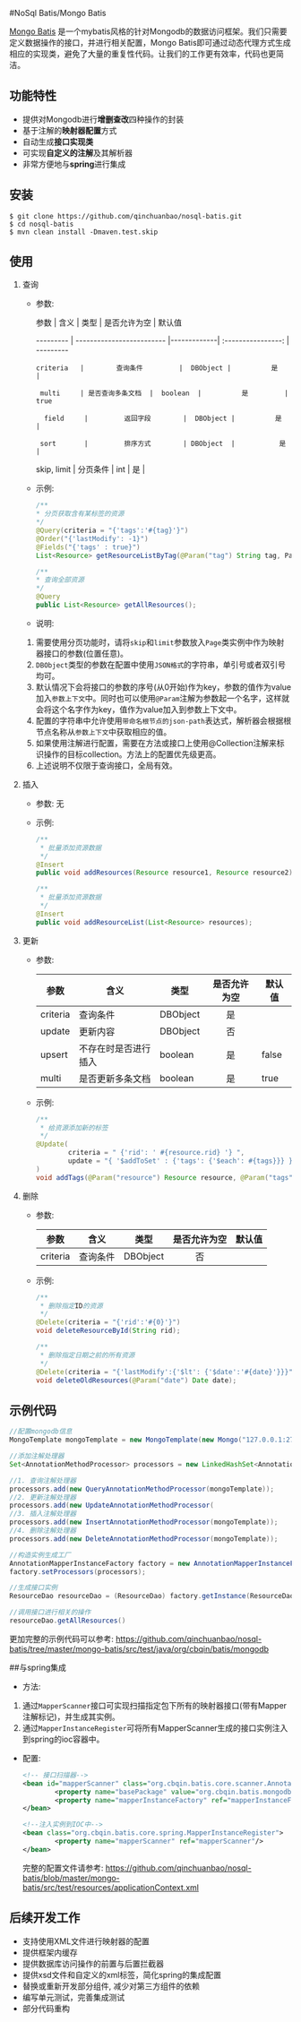 #NoSql Batis/Mongo Batis

[Mongo Batis](https://github.com/qinchuanbao/nosql-batis/tree/master/mongo-batis) 是一个mybatis风格的针对Mongodb的数据访问框架。我们只需要定义数据操作的接口，并进行相关配置，Mongo Batis即可通过动态代理方式生成相应的实现类，避免了大量的重复性代码。让我们的工作更有效率，代码也更简洁。


## 功能特性

* 提供对Mongodb进行**增删查改**四种操作的封装
* 基于注解的**映射器配置**方式
* 自动生成**接口实现类**
* 可实现**自定义的注解**及其解析器
* 非常方便地与**spring**进行集成

## 安装
```
$ git clone https://github.com/qinchuanbao/nosql-batis.git
$ cd nosql-batis
$ mvn clean install -Dmaven.test.skip
```

## 使用
1. 查询

	* 参数:

		参数        |             含义            |     类型   | 是否允许为空 | 默认值
		
		--------- | ------------------------- |-------------| :----------------: | ---------
		
		  criteria   |        查询条件         |  DBObject |          是         |
		  
		   multi     | 是否查询多条文档  |  boolean  |          是         |  true
		   
		    field     |         返回字段        |  DBObject |          是         |
		    
		   sort       |         排序方式        | DBObject  |           是        |
		   
		skip, limit |       分页条件          |      int      |           是        |
		


	* 示例:
		```java
		/**
		* 分页获取含有某标签的资源
		*/
		@Query(criteria = "{'tags':'#{tag}'}")
		@Order("{'lastModify': -1}")
		@Fields("{'tags' : true}")
		List<Resource> getResourceListByTag(@Param("tag") String tag, Page page);

		/**
		* 查询全部资源
		*/
		@Query
		public List<Resource> getAllResources();
		```
	* 说明:

	1. 需要使用分页功能时，请将`skip`和`limit`参数放入`Page`类实例中作为映射器接口的参数(位置任意)。
	2. `DBObject`类型的参数在配置中使用`JSON格式`的字符串，单引号或者双引号均可。
	3. 默认情况下会将接口的参数的序号(从0开始)作为key，参数的值作为value加入`参数上下文`中。同时也可以使用`@Param`注解为参数起一个名字，这样就会将这个名字作为key，值作为value加入到参数上下文中。
	4. 配置的字符串中允许使用`带命名根节点的json-path`表达式，解析器会根据根节点名称从`参数上下文`中获取相应的值。
	5. 如果使用注解进行配置，需要在方法或接口上使用@Collection注解来标识操作的目标collection。方法上的配置优先级更高。
	6. 上述说明不仅限于查询接口，全局有效。

2. 插入

	* 参数:  无

	* 示例:
		```java
		/**
		 * 批量添加资源数据
		 */
		@Insert
		public void addResources(Resource resource1, Resource resource2);

		/**
		 * 批量添加资源数据
		 */
		@Insert
		public void addResourceList(List<Resource> resources);
		```
3. 更新

	* 参数:

		参数     |               含义                 |     类型   |  是否允许为空 | 默认值
		---------- |------------------------------- | ----------- | :------------------: | --------
		 criteria |               查询条件         | DBObject |            是         |
		 update |               更新内容         | DBObject |            否         |
		 upsert  | 不存在时是否进行插入 |  boolean  |            是         |  false
		  multi   |    是否更新多条文档     |  boolean  |            是         |  true

	* 示例:
		```java
		/**
		 * 给资源添加新的标签
		 */
		@Update(
		        criteria = " {'rid': ' #{resource.rid} '} ",
		        update = "{ '$addToSet' : {'tags': {'$each': #{tags}}} }"
		)
		void addTags(@Param("resource") Resource resource, @Param("tags") List<String> tags);
		```
4. 删除

    * 参数:

		参数     |     含义    |    类型    | 是否允许为空 | 默认值
		--------- | ------------ | ----------- | :-----------------: |-----
		criteria | 查询条件 | DBObject |           否         |

    * 示例:

		```java
		/**
		 * 删除指定ID的资源
		 */
		@Delete(criteria = "{'rid':'#{0}'}")
		void deleteResourceById(String rid);

		/**
		 * 删除指定日期之前的所有资源
		 */
		@Delete(criteria = "{'lastModify':{'$lt': {'$date':'#{date}'}}}")
		void deleteOldResources(@Param("date") Date date);
		```

## 示例代码

```java
//配置mongodb信息
MongoTemplate mongoTemplate = new MongoTemplate(new Mongo("127.0.0.1:27017"), "mongo_batis_test");

//添加注解处理器
Set<AnnotationMethodProcessor> processors = new LinkedHashSet<AnnotationMethodProcessor>(4);

//1. 查询注解处理器
processors.add(new QueryAnnotationMethodProcessor(mongoTemplate));
//2. 更新注解处理器
processors.add(new UpdateAnnotationMethodProcessor(
//3. 插入注解处理器
processors.add(new InsertAnnotationMethodProcessor(mongoTemplate));
//4. 删除注解处理器
processors.add(new DeleteAnnotationMethodProcessor(mongoTemplate));

//构造实例生成工厂
AnnotationMapperInstanceFactory factory = new AnnotationMapperInstanceFactory();
factory.setProcessors(processors);

//生成接口实例
ResourceDao resourceDao = (ResourceDao) factory.getInstance(ResourceDao.class);

//调用接口进行相关的操作
resourceDao.getAllResources()
```

更加完整的示例代码可以参考: https://github.com/qinchuanbao/nosql-batis/tree/master/mongo-batis/src/test/java/org/cbqin/batis/mongodb

##与spring集成

- 方法:

1. 通过`MapperScanner`接口可实现扫描指定包下所有的映射器接口(带有Mapper注解标记)，并生成其实例。
2.  通过`MapperInstanceRegister`可将所有MapperScanner生成的接口实例注入到spring的ioc容器中。

- 配置:

  ```xml
  <!-- 接口扫描器-->
  <bean id="mapperScanner" class="org.cbqin.batis.core.scanner.AnnotationMapperScanner">
          <property name="basePackage" value="org.cbqin.batis.mongodb.iface"/>
          <property name="mapperInstanceFactory" ref="mapperInstanceFactory"/>
  </bean>

  <!--注入实例到IOC中-->
  <bean class="org.cbqin.batis.core.spring.MapperInstanceRegister">
          <property name="mapperScanner" ref="mapperScanner"/>
  </bean>
  ```

    完整的配置文件请参考: https://github.com/qinchuanbao/nosql-batis/blob/master/mongo-batis/src/test/resources/applicationContext.xml


## 后续开发工作
* 支持使用XML文件进行映射器的配置
* 提供框架内缓存
* 提供数据库访问操作的前置与后置拦截器
* 提供xsd文件和自定义的xml标签，简化spring的集成配置
* 替换或重新开发部分组件, 减少对第三方组件的依赖
* 编写单元测试，完善集成测试
* 部分代码重构
